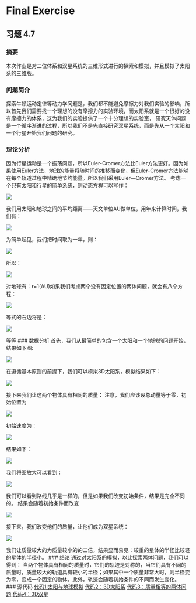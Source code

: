 # Final Exercise
## 习题 4.7
### 摘要
本次作业是对二位体系和双星系统的三维形式进行的探索和模拟，并且模拟了太阳系的三维版。
### 问题简介
探索牛顿运动定律等动力学问题是，我们都不能避免摩擦力对我们实验的影响，所以首先我们需要找一个理想的没有摩擦力的实验环境，而太阳系就是一个很好的没有摩擦力的体系，这为我们的实验提供了一个十分理想的实验室，
研究天体问题是一个循序渐进的过程，所以我们不是先直接研究双星系统，而是先从一个太阳和一个行星开始我们问题的研究。
### 理论分析
因为行星运动是一个振荡问题，所以Euler-Cromer方法比Euler方法更好。因为如果使用Euler方法，地球的能量将随时间的推移而变化，但Euler-Cromer方法能够在每个轨道过程中精确地节约能量。所以我们采用Euler—Cromer方法。
考虑一个只有太阳和行星的简单系统，则动态方程可以写作：


![](https://github.com/maxiaobao233/compuational_physics_N2015301020106/blob/master/f1.png)


我们用太阳和地球之间的平均距离——天文单位AU做单位，用年来计算时间，我们有：


![](https://github.com/maxiaobao233/compuational_physics_N2015301020106/blob/master/f2.png)


为简单起见，我们把时间取为一年，则：


![](https://github.com/maxiaobao233/compuational_physics_N2015301020106/blob/master/f3.png)


所以：


![](https://github.com/maxiaobao233/compuational_physics_N2015301020106/blob/master/f4.png)


对地球有：r=1(AU)如果我们考虑两个没有固定位置的两体问题，就会有八个方程：

![](https://github.com/maxiaobao233/compuational_physics_N2015301020106/blob/master/f5.png)


等式的右边将是：


![](https://github.com/maxiaobao233/compuational_physics_N2015301020106/blob/master/f6.png)



等等
### 数据分析
首先，我们从最简单的包含一个太阳和一个地球的问题开始，结果如下图:


![](https://github.com/maxiaobao233/compuational_physics_N2015301020106/blob/master/f8.png)


在遵循基本原则的前提下，我们可以模拟3D太阳系，模拟结果如下：


![](https://github.com/maxiaobao233/compuational_physics_N2015301020106/blob/master/solar%5B1%5D.gif)


接下来我们让这两个物体具有相同的质量：
注意，我们应该设总动量等于零，初始位置为


![](https://github.com/maxiaobao233/compuational_physics_N2015301020106/blob/master/f11.png)


初始速度为：


![](https://github.com/maxiaobao233/compuational_physics_N2015301020106/blob/master/f12.png)


结果如下：


![](https://github.com/maxiaobao233/compuational_physics_N2015301020106/blob/master/f9.png)


我们将图放大可以看到：


![](https://github.com/maxiaobao233/compuational_physics_N2015301020106/blob/master/f10.png)


我们可以看到路线几乎是一样的，但是如果我们改变初始条件，结果是完全不同的。 结果会随着初始条件而改变


![](https://github.com/maxiaobao233/compuational_physics_N2015301020106/blob/master/twobody%5B1%5D.gif)


接下来，我们改变他们的质量，让他们成为双星系统：



![](https://github.com/maxiaobao233/compuational_physics_N2015301020106/blob/master/output%5B1%5D.gif)



我们让质量较大的为质量较小的的二倍，结果显而易见：较重的星体的半径比较轻的星体的半径小。
### 结论
通过对太阳系的模拟，以此探索两体问题，我们可以得到：
当两个物体具有相同的质量时，它们的轨迹是对称的，当它们具有不同的质量时，质量较大的轨道具有较小的半径；如果其中一个质量非常大时，则半径变为零，变成一个固定的物体。此外，轨迹会随着初始条件的不同而发生变化。
### 源代码
[代码1:太阳与地球模拟]()
[代码2：3D太阳系]()
[代码3：质量相等的两体问题]()
[代码4：3D双星]()


